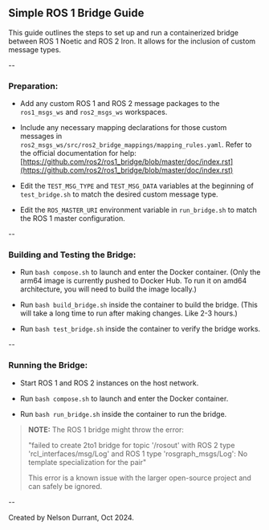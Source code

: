 ## Simple ROS 1 Bridge Guide

This guide outlines the steps to set up and run a containerized bridge between ROS 1 Noetic and ROS 2 Iron. It allows for the inclusion of custom message types.

--

### Preparation:

- Add any custom ROS 1 and ROS 2 message packages to the `ros1_msgs_ws` and `ros2_msgs_ws` workspaces.

- Include any necessary mapping declarations for those custom messages in `ros2_msgs_ws/src/ros2_bridge_mappings/mapping_rules.yaml`. Refer to the official documentation for help: [https://github.com/ros2/ros1_bridge/blob/master/doc/index.rst](https://github.com/ros2/ros1_bridge/blob/master/doc/index.rst)

- Edit the `TEST_MSG_TYPE` and `TEST_MSG_DATA` variables at the beginning of `test_bridge.sh` to match the desired custom message type.

- Edit the `ROS_MASTER_URI` environment variable in `run_bridge.sh` to match the ROS 1 master configuration.

--

### Building and Testing the Bridge:

- Run `bash compose.sh` to launch and enter the Docker container. (Only the arm64 image is currently pushed to Docker Hub. To run it on amd64 architecture, you will need to build the image locally.)

- Run `bash build_bridge.sh` inside the container to build the bridge. (This will take a long time to run after making changes. Like 2-3 hours.)

- Run `bash test_bridge.sh` inside the container to verify the bridge works.

--
  
### Running the Bridge:

- Start ROS 1 and ROS 2 instances on the host network.

- Run `bash compose.sh` to launch and enter the Docker container.

- Run `bash run_bridge.sh` inside the container to run the bridge.

> **NOTE:** The ROS 1 bridge might throw the error:
> 
> "failed to create 2to1 bridge for topic '/rosout' with ROS 2 type 'rcl_interfaces/msg/Log' and ROS 1 type 'rosgraph_msgs/Log': No template specialization for the pair"
> 
> This error is a known issue with the larger open-source project and can safely be ignored.

--

Created by Nelson Durrant, Oct 2024.
